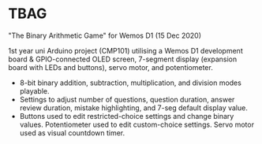 # TBAG
"The Binary Arithmetic Game" for Wemos D1
(15 Dec 2020)

1st year uni Arduino project (CMP101) utilising a Wemos D1 development board & GPIO-connected OLED screen, 7-segment display (expansion board with LEDs and buttons), servo motor, and potentiometer.

- 8-bit binary addition, subtraction, multiplication, and division modes playable.
- Settings to adjust number of questions, question duration, answer review duration, mistake highlighting, and 7-seg default display value.
- Buttons used to edit restricted-choice settings and change binary values. Potentiometer used to edit custom-choice settings. Servo motor used as visual countdown timer.
